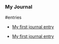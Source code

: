### My Journal



#entries

- [My first journal entry](entries/01_Intro.md)

- [My first journal entry](entries/02.md)


